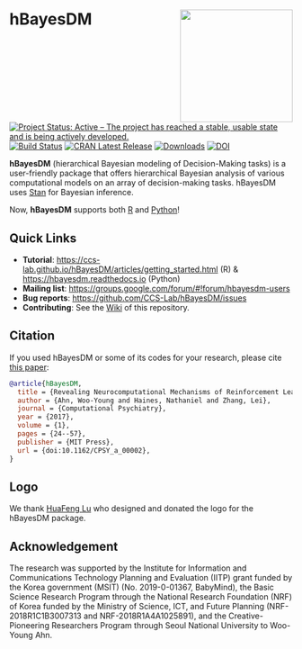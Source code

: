 # hBayesDM <img src="https://github.com/CCS-Lab/hBayesDM/raw/master/logo.png" align="right" width="200px">

[![Project Status: Active – The project has reached a stable, usable state and is being actively developed.](https://www.repostatus.org/badges/latest/active.svg)](https://www.repostatus.org/#active)
[![Build Status](https://travis-ci.org/CCS-Lab/hBayesDM.svg?branch=develop)](https://travis-ci.org/CCS-Lab/hBayesDM)
[![CRAN Latest Release](https://www.r-pkg.org/badges/version-last-release/hBayesDM)](https://cran.r-project.org/package=hBayesDM)
[![Downloads](https://cranlogs.r-pkg.org/badges/grand-total/hBayesDM)](https://cran.r-project.org/web/packages/hBayesDM/index.html)
[![DOI](https://zenodo.org/badge/doi/10.1162/CPSY_a_00002.svg)](https://doi.org/10.1162/CPSY_a_00002)

**hBayesDM** (hierarchical Bayesian modeling of Decision-Making tasks) is a user-friendly package that offers hierarchical Bayesian analysis of various computational models on an array of decision-making tasks. hBayesDM uses [Stan](http://mc-stan.org/) for Bayesian inference.

Now, **hBayesDM** supports both [R](./R) and [Python](./Python)!

## Quick Links

- **Tutorial**: https://ccs-lab.github.io/hBayesDM/articles/getting_started.html (R) & https://hbayesdm.readthedocs.io (Python)
- **Mailing list**: https://groups.google.com/forum/#!forum/hbayesdm-users
- **Bug reports**: https://github.com/CCS-Lab/hBayesDM/issues
- **Contributing**: See the [Wiki](https://github.com/CCS-Lab/hBayesDM/wiki) of this repository.

## Citation

If you used hBayesDM or some of its codes for your research, please cite [this paper][paper]:

[paper]: https://www.mitpressjournals.org/doi/full/10.1162/CPSY_a_00002

``` bibtex
@article{hBayesDM,
  title = {Revealing Neurocomputational Mechanisms of Reinforcement Learning and Decision-Making With the {hBayesDM} Package},
  author = {Ahn, Woo-Young and Haines, Nathaniel and Zhang, Lei},
  journal = {Computational Psychiatry},
  year = {2017},
  volume = {1},
  pages = {24--57},
  publisher = {MIT Press},
  url = {doi:10.1162/CPSY_a_00002},
}
```

## Logo

We thank [HuaFeng Lu](https://www.huafenglu.com/aboutme) who designed and donated the logo for the hBayesDM package.

## Acknowledgement

The research was supported by the Institute for Information and Communications
Technology Planning and Evaluation (IITP) grant funded by the Korea government
(MSIT) (No. 2019-0-01367, BabyMind), the Basic Science Research Program through
the National Research Foundation (NRF) of Korea funded by the Ministry of
Science, ICT, and Future Planning (NRF-2018R1C1B3007313 and NRF-2018R1A4A1025891),
and the Creative-Pioneering Researchers Program through Seoul National University
to Woo-Young Ahn.
